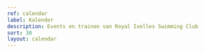 ```yaml
---
ref: calendar
label: Kalender
description: Events en trainen van Royal Ixelles Swimming Club
sort: 30
layout: calendar
---
```

